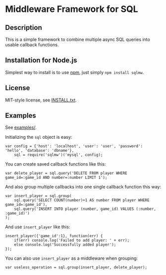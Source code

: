 Middleware Framework for SQL
============================

Description
-----------

This is a simple framework to combine multiple async SQL queries into usable 
callback functions.

Installation for Node.js
------------------------

Simplest way to install is to use [npm](http://npmjs.org/), just simply `npm install sqlmw`.

License
-------

MIT-style license, see [INSTALL.txt](http://github.com/jheusala/node-sqlmw/blob/master/LICENSE.txt).

Examples
--------

See [examples/](https://github.com/jheusala/node-sqlmw/tree/master/examples).

Initializing the `sql` object is easy:

	var config = {'host': 'localhost', 'user': 'user', 'password': 'hello', 'database': 'dbname'},
	    sql = require('sqlmw')('mysql', config);

You can create saved callback functions like this:

	var delete_player = sql.query('DELETE FROM player WHERE game_id=:game_id AND number=:number LIMIT 1');

And also group multiple callbacks into one single callback function this way:

	var insert_player = sql.group(
		sql.query('SELECT COUNT(number)+1 AS number FROM player WHERE game_id=:game_id'),
		sql.query('INSERT INTO player (number, game_id) VALUES (:number, :game_id)')
	);

And use `insert_player` like this:

	insert_player({'game_id':1}, function(err) {
		if(err) console.log('Failed to add player: ' + err);
		else console.log('Successfully added player');
	});

You can also use `insert_player` as a middleware when grouping:

	var useless_operation = sql.group(insert_player, delete_player);

